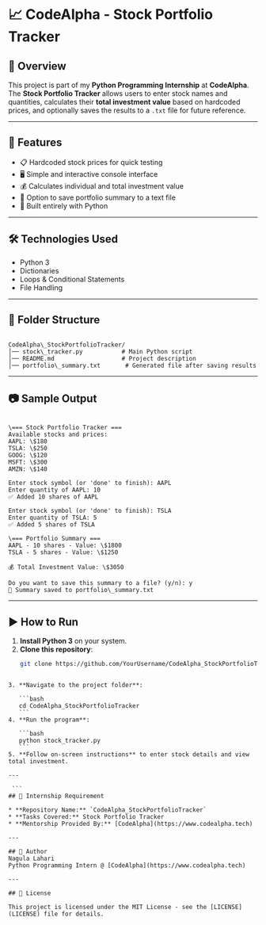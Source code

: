# 📈 CodeAlpha - Stock Portfolio Tracker

## 📌 Overview
This project is part of my **Python Programming Internship** at **CodeAlpha**.  
The **Stock Portfolio Tracker** allows users to enter stock names and quantities, calculates their **total investment value** based on hardcoded prices, and optionally saves the results to a `.txt` file for future reference.

---

## 🚀 Features
- 📋 Hardcoded stock prices for quick testing
- 🖥️ Simple and interactive console interface
- 💰 Calculates individual and total investment value
- 💾 Option to save portfolio summary to a text file
- 🐍 Built entirely with Python

---

## 🛠️ Technologies Used
- Python 3
- Dictionaries
- Loops & Conditional Statements
- File Handling

---

## 📂 Folder Structure
```

CodeAlpha\_StockPortfolioTracker/
│── stock\_tracker.py           # Main Python script
│── README.md                   # Project description
│── portfolio\_summary.txt       # Generated file after saving results

```

---

## 📷 Sample Output
```

\=== Stock Portfolio Tracker ===
Available stocks and prices:
AAPL: \$180
TSLA: \$250
GOOG: \$120
MSFT: \$300
AMZN: \$140

Enter stock symbol (or 'done' to finish): AAPL
Enter quantity of AAPL: 10
✅ Added 10 shares of AAPL

Enter stock symbol (or 'done' to finish): TSLA
Enter quantity of TSLA: 5
✅ Added 5 shares of TSLA

\=== Portfolio Summary ===
AAPL - 10 shares - Value: \$1800
TSLA - 5 shares - Value: \$1250

💰 Total Investment Value: \$3050

Do you want to save this summary to a file? (y/n): y
📄 Summary saved to portfolio\_summary.txt

````

---

## ▶️ How to Run
1. **Install Python 3** on your system.
2. **Clone this repository**:
   ```bash
   git clone https://github.com/YourUsername/CodeAlpha_StockPortfolioTracker.git
````

3. **Navigate to the project folder**:

   ```bash
   cd CodeAlpha_StockPortfolioTracker
   ```
4. **Run the program**:

   ```bash
   python stock_tracker.py
   ```
5. **Follow on-screen instructions** to enter stock details and view total investment.

---

 ```
## 🎯 Internship Requirement

* **Repository Name:** `CodeAlpha_StockPortfolioTracker`
* **Tasks Covered:** Stock Portfolio Tracker
* **Mentorship Provided By:** [CodeAlpha](https://www.codealpha.tech)

---

## 📌 Author
Nagula Lahari
Python Programming Intern @ [CodeAlpha](https://www.codealpha.tech)

---

## 📜 License

This project is licensed under the MIT License - see the [LICENSE](LICENSE) file for details.


